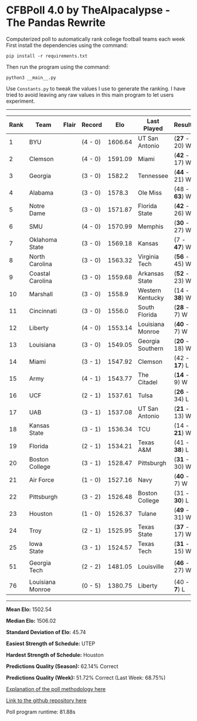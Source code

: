 # CFBPoll 4.0 by TheAlpacalypse - The Pandas Rewrite

Computerized poll to automatically rank college football teams each week
First install the dependencies using the command:

`pip install -r requirements.txt`

Then run the program using the command:

`python3 __main__.py`

Use `Constants.py` to tweak the values I use to generate the ranking. I have tried to avoid leaving any raw values in this main program to let users experiment.

---
|Rank|Team|Flair|Record|Elo|Last Played|Result|Change|
|---|---|---|---|---|---|---|---|
| 1 | BYU | [](#f/byu) | (4 - 0) | 1606.64 | UT San Antonio | (**27** - 20) W | 13.25 |
| 2 | Clemson | [](#f/clemson) | (4 - 0) | 1591.09 | Miami | (**42** - 17) W | 27.67 |
| 3 | Georgia | [](#f/georgia) | (3 - 0) | 1582.2 | Tennessee | (**44** - 21) W | 24.83 |
| 4 | Alabama | [](#f/alabama) | (3 - 0) | 1578.3 | Ole Miss | (48 - **63**) W | 22.4 |
| 5 | Notre Dame | [](#f/notredame) | (3 - 0) | 1571.87 | Florida State | (**42** - 26) W | 18.14 |
| 6 | SMU | [](#f/smu) | (4 - 0) | 1570.99 | Memphis | (**30** - 27) W | 10.21 |
| 7 | Oklahoma State | [](#f/oklahomastate) | (3 - 0) | 1569.18 | Kansas | (7 - **47**) W | 28.5 |
| 8 | North Carolina | [](#f/northcarolina) | (3 - 0) | 1563.32 | Virginia Tech | (**56** - 45) W | 20.38 |
| 9 | Coastal Carolina | [](#f/coastalcarolina) | (3 - 0) | 1559.68 | Arkansas State | (**52** - 23) W | 24.98 |
| 10 | Marshall | [](#f/marshall) | (3 - 0) | 1558.9 | Western Kentucky | (14 - **38**) W | 27.27 |
| 11 | Cincinnati | [](#f/cincinnati) | (3 - 0) | 1556.0 | South Florida | (**28** - 7) W | 21.53 |
| 12 | Liberty | [](#f/liberty) | (4 - 0) | 1553.14 | Louisiana Monroe | (**40** - 7) W | 18.89 |
| 13 | Louisiana | [](#f/louisiana) | (3 - 0) | 1549.05 | Georgia Southern | (**20** - 18) W | 8.09 |
| 14 | Miami | [](#f/miami) | (3 - 1) | 1547.92 | Clemson | (42 - **17**) L | -27.67 |
| 15 | Army | [](#f/army) | (4 - 1) | 1543.77 | The Citadel | (**14** - 9) W | 3.81 |
| 16 | UCF | [](#f/ucf) | (2 - 1) | 1537.61 | Tulsa | (**26** - 34) L | -24.99 |
| 17 | UAB | [](#f/uab) | (3 - 1) | 1537.08 | UT San Antonio | (**21** - 13) W | 18.47 |
| 18 | Kansas State | [](#f/kansasstate) | (3 - 1) | 1536.34 | TCU | (14 - **21**) W | 19.47 |
| 19 | Florida | [](#f/florida) | (2 - 1) | 1534.21 | Texas A&M | (41 - **38**) L | -13.17 |
| 20 | Boston College | [](#f/bostoncollege) | (3 - 1) | 1528.47 | Pittsburgh | (**31** - 30) W | 5.85 |
| 21 | Air Force | [](#f/airforce) | (1 - 0) | 1527.16 | Navy | (**40** - 7) W | 27.16 |
| 22 | Pittsburgh | [](#f/pittsburgh) | (3 - 2) | 1526.48 | Boston College | (31 - **30**) L | -5.85 |
| 23 | Houston | [](#f/houston) | (1 - 0) | 1526.37 | Tulane | (**49** - 31) W | 26.37 |
| 24 | Troy | [](#f/troy) | (2 - 1) | 1525.95 | Texas State | (**37** - 17) W | 24.04 |
| 25 | Iowa State | [](#f/iowastate) | (3 - 1) | 1524.57 | Texas Tech | (**31** - 15) W | 20.89 |
|||||||||
| 51 | Georgia Tech | [](#f/georgiatech) | (2 - 2) | 1481.05 | Louisville | (**46** - 27) W | 26.72 |
|||||||||
| 76 | Louisiana Monroe | [](#f/ulm) | (0 - 5) | 1380.75 | Liberty | (40 - **7**) L | -18.89 |

---

**Mean Elo:** 1502.54

**Median Elo:** 1506.02

**Standard Deviation of Elo:** 45.74

**Easiest Strength of Schedule:** UTEP

**Hardest Strength of Schedule:** Houston

**Predictions Quality (Season):** 62.14% Correct

**Predictions Quality (Week):** 51.72% Correct (Last Week: 68.75%)

[Explanation of the poll methodology here](https://www.reddit.com/user/TehAlpacalypse/comments/dwfsfi/cfb_poll_30_oops/)

[Link to the github repository here](https://github.com/ChangedNameTo/CFBPoll)

Poll program runtime: 81.88s